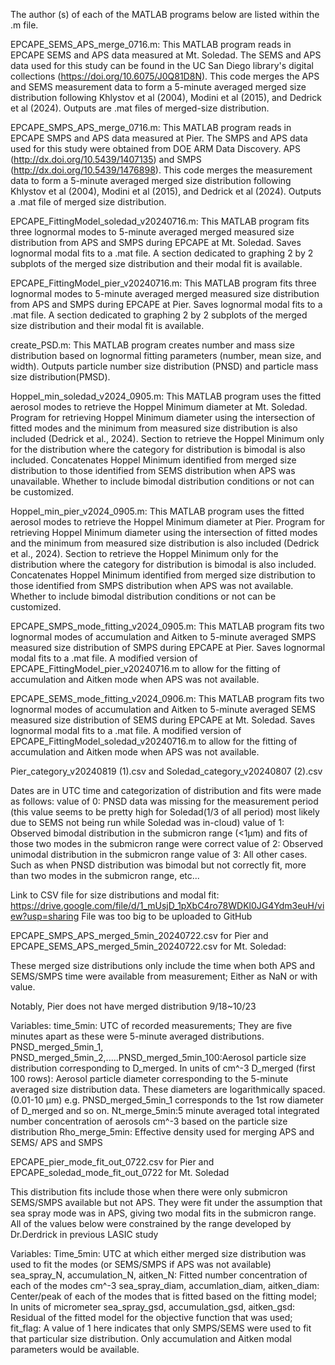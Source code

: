 The author (s) of each of the MATLAB programs below are listed within the .m file.

EPCAPE_SEMS_APS_merge_0716.m: This MATLAB program reads in EPCAPE SEMS and APS data measured at Mt. Soledad. 
The SEMS and APS data used for this study can be found in the UC San Diego library's digital collections (https://doi.org/10.6075/J0Q81D8N).
This code merges the APS and SEMS measurement data to form a 5-minute averaged merged size distribution following Khlystov et al (2004), Modini et al (2015), and Dedrick et al (2024).
Outputs are .mat files of merged-size distribution.


EPCAPE_SMPS_APS_merge_0716.m: This MATLAB program reads in EPCAPE SMPS and APS data measured at Pier.
The SMPS and APS data used for this study were obtained from DOE ARM Data Discovery. APS (http://dx.doi.org/10.5439/1407135) and 
SMPS (http://dx.doi.org/10.5439/1476898). This code merges the measurement data to form a 5-minute averaged merged size distribution following 
Khlystov et al (2004), Modini et al (2015), and Dedrick et al (2024). Outputs a .mat file of merged size distribution.

EPCAPE_FittingModel_soledad_v20240716.m: This MATLAB program fits three lognormal modes to 5-minute averaged merged measured size distribution
from APS and SMPS during EPCAPE at Mt. Soledad. Saves lognormal modal fits to a .mat file. A section dedicated to graphing  2 by 2 subplots of the merged
size distribution and their modal fit is available.

EPCAPE_FittingModel_pier_v20240716.m: This MATLAB program fits three lognormal modes to 5-minute averaged merged measured size distribution
from APS and SMPS during EPCAPE at Pier. Saves lognormal modal fits to a .mat file. A section dedicated to graphing  2 by 2 subplots of the merged
size distribution and their modal fit is available.

create_PSD.m: This MATLAB program creates number and mass size distribution based on lognormal fitting parameters (number, mean size, and width). 
Outputs particle number size distribution (PNSD) and particle mass size distribution(PMSD).

Hoppel_min_soledad_v2024_0905.m: This MATLAB program uses the fitted aerosol modes to retrieve the Hoppel Minimum diameter at Mt. Soledad. Program for retrieving
Hoppel Minimum diameter using the intersection of fitted modes and the minimum from measured size distribution is also included (Dedrick et al., 2024).
Section to retrieve the Hoppel Minimum only for the distribution where the category for distribution is bimodal is also included. Concatenates Hoppel Minimum
identified from merged size distribution to those identified from SEMS distribution when APS was unavailable. Whether to include bimodal distribution conditions or not can be customized.

Hoppel_min_pier_v2024_0905.m:  This MATLAB program uses the fitted aerosol modes to retrieve the Hoppel Minimum diameter at Pier. Program for retrieving
Hoppel Minimum diameter using the intersection of fitted modes and the minimum from measured size distribution is also included (Dedrick et al., 2024).
Section to retrieve the Hoppel Minimum only for the distribution where the category for distribution is bimodal is also included. Concatenates Hoppel Minimum
identified from merged size distribution to those identified from SMPS distribution when APS was not available. Whether to include bimodal distribution conditions or not can be customized.

EPCAPE_SMPS_mode_fitting_v2024_0905.m: This MATLAB program fits two lognormal modes of accumulation and Aitken to 5-minute averaged SMPS measured size distribution
of SMPS during EPCAPE at Pier. Saves lognormal modal fits to a .mat file. A modified version of EPCAPE_FittingModel_pier_v20240716.m to allow for the fitting of accumulation and
Aitken mode when APS was not available.

EPCAPE_SEMS_mode_fitting_v2024_0906.m: This MATLAB program fits two lognormal modes of accumulation and Aitken to 5-minute averaged SEMS measured size distribution
of SEMS during EPCAPE at Mt. Soledad. Saves lognormal modal fits to a .mat file. A modified version of EPCAPE_FittingModel_soledad_v20240716.m to allow for the fitting of accumulation and
Aitken mode when APS was not available.

Pier_category_v20240819 (1).csv and Soledad_category_v20240807 (2).csv

Dates are in UTC time and categorization of distribution and fits were made as follows:
value of 0: PNSD data was missing for the measurement period (this value seems to be pretty high for Soledad(1/3 of all period) most likely due to SEMS not being run while Soledad was in-cloud)
value of 1: Observed bimodal distribution in the submicron range (<1μm) and fits of those two modes in the submicron range were correct
value of 2: Observed unimodal distribution in the submicron range
value of 3: All other cases. Such as when PNSD distribution was bimodal but not correctly fit, more than two modes in the submicron range, etc...

Link to CSV file for size distributions and modal fit: https://drive.google.com/file/d/1_mUsjD_1pXbC4ro78WDKl0JG4Ydm3euH/view?usp=sharing
File was too big to be uploaded to GitHub


EPCAPE_SMPS_APS_merged_5min_20240722.csv for Pier and EPCAPE_SEMS_APS_merged_5min_20240722.csv for Mt. Soledad:

These merged size distributions only include the time when both APS and SEMS/SMPS time were available from measurement; Either as NaN or with value. 

Notably, Pier does not have merged distribution 9/18~10/23

Variables:
time_5min: UTC of recorded measurements; They are five minutes apart as these were 5-minute averaged distributions.
PNSD_merged_5min_1, PNSD_merged_5min_2,.....PNSD_merged_5min_100:Aerosol particle size distribution corresponding to D_merged. In units of cm^-3
D_merged (first 100 rows): Aerosol particle diameter corresponding to the 5-minute averaged size distribution data. These diameters are logarithmically spaced.  (0.01-10 µm) 
e.g. PNSD_merged_5min_1 corresponds to the 1st row diameter of D_merged and so on.
Nt_merge_5min:5 minute averaged total integrated number concentration of aerosols cm^-3 based on the particle size distribution
Rho_merge_5min: Effective density used for merging APS and SEMS/ APS and SMPS


EPCAPE_pier_mode_fit_out_0722.csv for Pier and EPCAPE_soledad_mode_fit_out_0722 for Mt. Soledad

This distribution fits include those when there were only submicron SEMS/SMPS available but not APS. They were fit under the assumption that sea spray mode was in APS, giving two modal fits in the submicron range. All of the values below were constrained by the range developed by Dr.Derdrick in previous LASIC study

Variables:
Time_5min: UTC at which either merged size distribution was used to fit the modes (or SEMS/SMPS if APS was not available)
sea_spray_N, accumulation_N,  aitken_N: Fitted number concentration of each of the modes cm^-3
sea_spray_diam, accumlation_diam, aitken_diam: Center/peak of each of the modes that is fitted based on the fitting model; In units of micrometer
sea_spray_gsd, accumulation_gsd, aitken_gsd: Residual of the fitted model for the objective function that was used; 
fit_flag: A value of 1 here indicates that only SMPS/SEMS were used to fit that particular size distribution. Only accumulation and Aitken modal parameters would be available.



